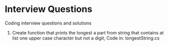 # Interview Questions
Coding interview questions and solutions

<ol>
  <li>
  Create function that prints the longest a part from string that contains at list one upper case character but not a digit,
  Code in: longestString.cs
  </li>
</ol>
